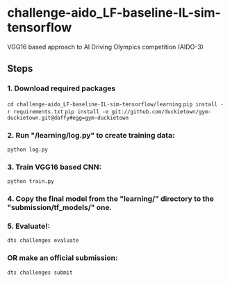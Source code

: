 # challenge-aido_LF-baseline-IL-sim-tensorflow
VGG16 based approach to AI Driving Olympics competition (AIDO-3)

## Steps
### 1. Download required packages 
`cd challenge-aido_LF-baseline-IL-sim-tensorflow/learning`
`pip install -r requirements.txt`
`pip install -e git://github.com/duckietown/gym-duckietown.git@daffy#egg=gym-duckietown`

### 2. Run "/learning/log.py" to create training data:
`python log.py`

### 3. Train VGG16 based CNN:
`python train.py`

### 4. Copy the final model from the "learning/" directory to the "submission/tf_models/" one.

### 5. Evaluate!:
`dts challenges evaluate`

### OR make an official submission:
`dts challenges submit`
